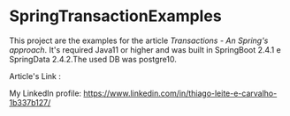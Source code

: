 # SpringTransactionExamples

This project are the examples for the article _Transactions - An Spring's approach_. It's required Java11 or higher and was built in SpringBoot 2.4.1 e SpringData 2.4.2.The used DB was postgre10.

Article's Link : 

My LinkedIn profile: https://www.linkedin.com/in/thiago-leite-e-carvalho-1b337b127/

